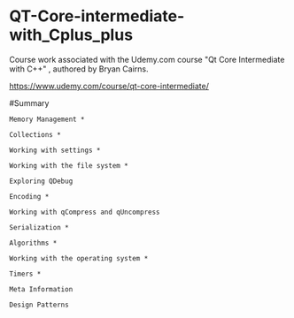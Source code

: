 # QT-Core-intermediate-with_Cplus_plus
Course work associated with the Udemy.com course "Qt Core Intermediate with C++" , authored by Bryan Cairns.

https://www.udemy.com/course/qt-core-intermediate/

#Summary


    Memory Management *

    Collections *

    Working with settings *

    Working with the file system *

    Exploring QDebug

    Encoding *

    Working with qCompress and qUncompress

    Serialization *

    Algorithms *

    Working with the operating system *

    Timers *

    Meta Information

    Design Patterns
